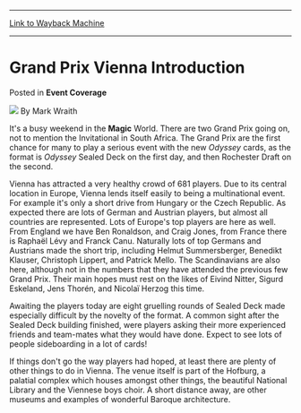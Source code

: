 
---
[Link to Wayback Machine](https://web.archive.org/web/20220522171749/https://magic.wizards.com/en/articles/archive/event-coverage/grand-prix-vienna-introduction-2000-01-01)

[_metadata_:author]:- "Mark Wraith"
[_metadata_:description]:- "It's a busy weekend in the Magic World. There are two Grand Prix going on, not to mention the Invitational in South Africa. The Grand Prix are the first chance for many to play a serious event with the new Odyssey cards, as the format is Odyssey Sealed Deck on the first day, and then Rochester Draft on the second. Vienna has attracted a very healthy crowd of 681 players. Due"
[_metadata_:generator]:- "Drupal 7 (http://drupal.org)"
[_metadata_:node]:- "743726"
[_metadata_:publish_date]:- "2000-01-01"
[_metadata_:source]:- "div-main-content"
[_metadata_:title]:- "Grand Prix Vienna Introduction"
[_metadata_:wayback_capture_timestamp]:- "2022-05-22 17:17:49"
[_metadata_:wayback_raw_url]:- "https://web.archive.org/web/20220522171749id_/https://magic.wizards.com/en/articles/archive/event-coverage/grand-prix-vienna-introduction-2000-01-01"
[_metadata_:wayback_url]:- "https://magic.wizards.com/en/articles/archive/event-coverage/grand-prix-vienna-introduction-2000-01-01"
---


Grand Prix Vienna Introduction
==============================



 Posted in **Event Coverage**







![](https://media.magic.wizards.com/styles/auth_small/public/generic-avatar-150_92.png)
By Mark Wraith











It's a busy weekend in the **Magic** World. There are two Grand Prix going on, not to mention the Invitational in South Africa. The Grand Prix are the first chance for many to play a serious event with the new *Odyssey* cards, as the format is *Odyssey* Sealed Deck on the first day, and then Rochester Draft on the second.


Vienna has attracted a very healthy crowd of 681 players. Due to its central location in Europe, Vienna lends itself easily to being a multinational event. For example it's only a short drive from Hungary or the Czech Republic. As expected there are lots of German and Austrian players, but almost all countries are represented. Lots of Europe's top players are here as well. From England we have Ben Ronaldson, and Craig Jones, from France there is Raphaël Lévy and Franck Canu. Naturally lots of top Germans and Austrians made the short trip, including Helmut Summersberger, Benedikt Klauser, Christoph Lippert, and Patrick Mello. The Scandinavians are also here, although not in the numbers that they have attended the previous few Grand Prix. Their main hopes must rest on the likes of Eivind Nitter, Sigurd Eskeland, Jens Thorén, and Nicolaï Herzog this time.


Awaiting the players today are eight gruelling rounds of Sealed Deck made especially difficult by the novelty of the format. A common sight after the Sealed Deck building finished, were players asking their more experienced friends and team-mates what they would have done. Expect to see lots of people sideboarding in a lot of cards!


If things don't go the way players had hoped, at least there are plenty of other things to do in Vienna. The venue itself is part of the Hofburg, a palatial complex which houses amongst other things, the beautiful National Library and the Viennese boys choir. A short distance away, are other museums and examples of wonderful Baroque architecture.







